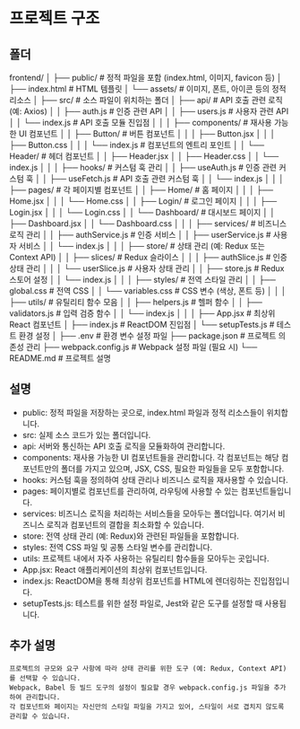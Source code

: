 # 프로젝트 구조
## 폴더  
  frontend/
  │
  ├── public/                      # 정적 파일을 포함 (index.html, 이미지, favicon 등)
  │   ├── index.html               # HTML 템플릿
  │   └── assets/                  # 이미지, 폰트, 아이콘 등의 정적 리소스
  │
  ├── src/                         # 소스 파일이 위치하는 폴더
  │   ├── api/                     # API 호출 관련 로직 (예: Axios)
  │   │   ├── auth.js              # 인증 관련 API
  │   │   ├── users.js             # 사용자 관련 API
  │   │   └── index.js             # API 호출 모듈 진입점
  │   │
  │   ├── components/              # 재사용 가능한 UI 컴포넌트
  │   │   ├── Button/              # 버튼 컴포넌트
  │   │   │   ├── Button.jsx
  │   │   │   ├── Button.css
  │   │   │   └── index.js         # 컴포넌트의 엔트리 포인트
  │   │   └── Header/              # 헤더 컴포넌트
  │   │       ├── Header.jsx
  │   │       ├── Header.css
  │   │       └── index.js
  │   │
  │   ├── hooks/                   # 커스텀 훅 관리
  │   │   ├── useAuth.js           # 인증 관련 커스텀 훅
  │   │   ├── useFetch.js          # API 호출 관련 커스텀 훅
  │   │   └── index.js
  │   │
  │   ├── pages/                   # 각 페이지별 컴포넌트
  │   │   ├── Home/                # 홈 페이지
  │   │   │   ├── Home.jsx
  │   │   │   └── Home.css
  │   │   ├── Login/               # 로그인 페이지
  │   │   │   ├── Login.jsx
  │   │   │   └── Login.css
  │   │   └── Dashboard/           # 대시보드 페이지
  │   │       ├── Dashboard.jsx
  │   │       └── Dashboard.css
  │   │
  │   ├── services/                # 비즈니스 로직 관리
  │   │   ├── authService.js       # 인증 서비스
  │   │   ├── userService.js       # 사용자 서비스
  │   │   └── index.js
  │   │
  │   ├── store/                   # 상태 관리 (예: Redux 또는 Context API)
  │   │   ├── slices/              # Redux 슬라이스
  │   │   │   ├── authSlice.js     # 인증 상태 관리
  │   │   │   └── userSlice.js     # 사용자 상태 관리
  │   │   ├── store.js             # Redux 스토어 설정
  │   │   └── index.js
  │   │
  │   ├── styles/                  # 전역 스타일 관리
  │   │   ├── global.css           # 전역 CSS
  │   │   └── variables.css        # CSS 변수 (색상, 폰트 등)
  │   │
  │   ├── utils/                   # 유틸리티 함수 모음
  │   │   ├── helpers.js           # 헬퍼 함수
  │   │   ├── validators.js        # 입력 검증 함수
  │   │   └── index.js
  │   │
  │   ├── App.jsx                  # 최상위 React 컴포넌트
  │   ├── index.js                 # ReactDOM 진입점
  │   └── setupTests.js            # 테스트 환경 설정
  │
  ├── .env                         # 환경 변수 설정 파일
  ├── package.json                 # 프로젝트 의존성 관리
  ├── webpack.config.js            # Webpack 설정 파일 (필요 시)
  └── README.md                    # 프로젝트 설명

## 설명
 - public: 정적 파일을 저장하는 곳으로, index.html 파일과 정적 리소스들이 위치합니다.
 - src: 실제 소스 코드가 있는 폴더입니다.
 - api: 서버와 통신하는 API 호출 로직을 모듈화하여 관리합니다.
 - components: 재사용 가능한 UI 컴포넌트들을 관리합니다. 각 컴포넌트는 해당 컴포넌트만의 폴더를 가지고 있으며, JSX, CSS, 필요한 파일들을 모두 포함합니다.
 - hooks: 커스텀 훅을 정의하여 상태 관리나 비즈니스 로직을 재사용할 수 있습니다.
 - pages: 페이지별로 컴포넌트를 관리하여, 라우팅에 사용할 수 있는 컴포넌트들입니다.
 - services: 비즈니스 로직을 처리하는 서비스들을 모아두는 폴더입니다. 여기서 비즈니스 로직과 컴포넌트의 결합을 최소화할 수 있습니다.
 - store: 전역 상태 관리 (예: Redux)와 관련된 파일들을 포함합니다.
 - styles: 전역 CSS 파일 및 공통 스타일 변수를 관리합니다.
 - utils: 프로젝트 내에서 자주 사용하는 유틸리티 함수들을 모아두는 곳입니다.
 - App.jsx: React 애플리케이션의 최상위 컴포넌트입니다.
 - index.js: ReactDOM을 통해 최상위 컴포넌트를 HTML에 렌더링하는 진입점입니다.
 - setupTests.js: 테스트를 위한 설정 파일로, Jest와 같은 도구를 설정할 때 사용됩니다.
## 추가 설명
    프로젝트의 규모와 요구 사항에 따라 상태 관리를 위한 도구 (예: Redux, Context API)를 선택할 수 있습니다.
    Webpack, Babel 등 빌드 도구의 설정이 필요할 경우 webpack.config.js 파일을 추가하여 관리합니다.
    각 컴포넌트와 페이지는 자신만의 스타일 파일을 가지고 있어, 스타일이 서로 겹치지 않도록 관리할 수 있습니다.
